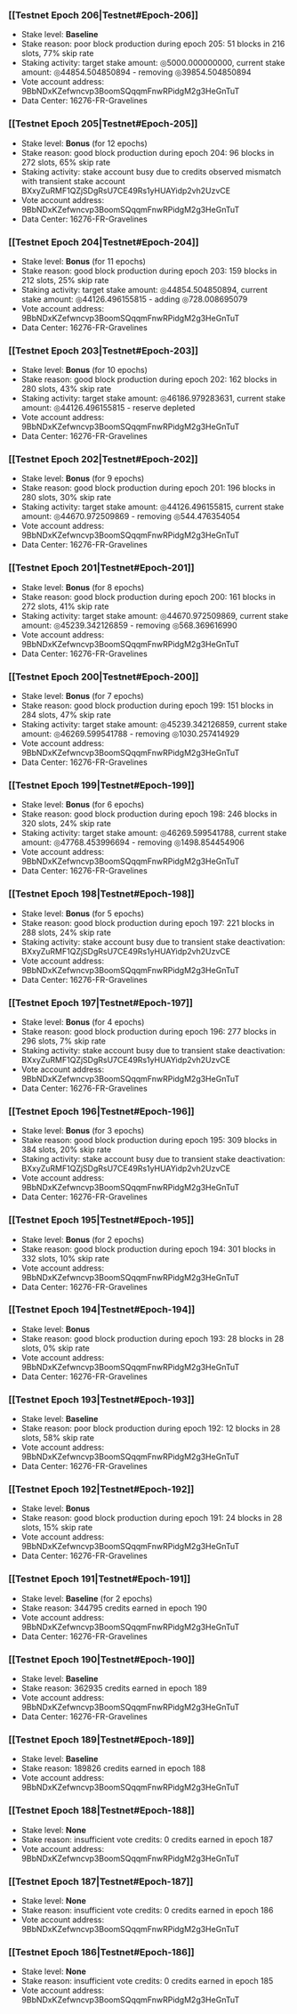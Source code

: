 ### [[Testnet Epoch 206|Testnet#Epoch-206]]
* Stake level: **Baseline**
* Stake reason: poor block production during epoch 205: 51 blocks in 216 slots, 77% skip rate
* Staking activity: target stake amount: ◎5000.000000000, current stake amount: ◎44854.504850894 - removing ◎39854.504850894
* Vote account address: 9BbNDxKZefwncvp3BoomSQqqmFnwRPidgM2g3HeGnTuT
* Data Center: 16276-FR-Gravelines
### [[Testnet Epoch 205|Testnet#Epoch-205]]
* Stake level: **Bonus** (for 12 epochs)
* Stake reason: good block production during epoch 204: 96 blocks in 272 slots, 65% skip rate
* Staking activity: stake account busy due to credits observed mismatch with transient stake account BXxyZuRMF1QZjSDgRsU7CE49Rs1yHUAYidp2vh2UzvCE
* Vote account address: 9BbNDxKZefwncvp3BoomSQqqmFnwRPidgM2g3HeGnTuT
* Data Center: 16276-FR-Gravelines
### [[Testnet Epoch 204|Testnet#Epoch-204]]
* Stake level: **Bonus** (for 11 epochs)
* Stake reason: good block production during epoch 203: 159 blocks in 212 slots, 25% skip rate
* Staking activity: target stake amount: ◎44854.504850894, current stake amount: ◎44126.496155815 - adding ◎728.008695079
* Vote account address: 9BbNDxKZefwncvp3BoomSQqqmFnwRPidgM2g3HeGnTuT
* Data Center: 16276-FR-Gravelines
### [[Testnet Epoch 203|Testnet#Epoch-203]]
* Stake level: **Bonus** (for 10 epochs)
* Stake reason: good block production during epoch 202: 162 blocks in 280 slots, 43% skip rate
* Staking activity: target stake amount: ◎46186.979283631, current stake amount: ◎44126.496155815 - reserve depleted
* Vote account address: 9BbNDxKZefwncvp3BoomSQqqmFnwRPidgM2g3HeGnTuT
* Data Center: 16276-FR-Gravelines
### [[Testnet Epoch 202|Testnet#Epoch-202]]
* Stake level: **Bonus** (for 9 epochs)
* Stake reason: good block production during epoch 201: 196 blocks in 280 slots, 30% skip rate
* Staking activity: target stake amount: ◎44126.496155815, current stake amount: ◎44670.972509869 - removing ◎544.476354054
* Vote account address: 9BbNDxKZefwncvp3BoomSQqqmFnwRPidgM2g3HeGnTuT
* Data Center: 16276-FR-Gravelines
### [[Testnet Epoch 201|Testnet#Epoch-201]]
* Stake level: **Bonus** (for 8 epochs)
* Stake reason: good block production during epoch 200: 161 blocks in 272 slots, 41% skip rate
* Staking activity: target stake amount: ◎44670.972509869, current stake amount: ◎45239.342126859 - removing ◎568.369616990
* Vote account address: 9BbNDxKZefwncvp3BoomSQqqmFnwRPidgM2g3HeGnTuT
* Data Center: 16276-FR-Gravelines
### [[Testnet Epoch 200|Testnet#Epoch-200]]
* Stake level: **Bonus** (for 7 epochs)
* Stake reason: good block production during epoch 199: 151 blocks in 284 slots, 47% skip rate
* Staking activity: target stake amount: ◎45239.342126859, current stake amount: ◎46269.599541788 - removing ◎1030.257414929
* Vote account address: 9BbNDxKZefwncvp3BoomSQqqmFnwRPidgM2g3HeGnTuT
* Data Center: 16276-FR-Gravelines
### [[Testnet Epoch 199|Testnet#Epoch-199]]
* Stake level: **Bonus** (for 6 epochs)
* Stake reason: good block production during epoch 198: 246 blocks in 320 slots, 24% skip rate
* Staking activity: target stake amount: ◎46269.599541788, current stake amount: ◎47768.453996694 - removing ◎1498.854454906
* Vote account address: 9BbNDxKZefwncvp3BoomSQqqmFnwRPidgM2g3HeGnTuT
* Data Center: 16276-FR-Gravelines
### [[Testnet Epoch 198|Testnet#Epoch-198]]
* Stake level: **Bonus** (for 5 epochs)
* Stake reason: good block production during epoch 197: 221 blocks in 288 slots, 24% skip rate
* Staking activity: stake account busy due to transient stake deactivation: BXxyZuRMF1QZjSDgRsU7CE49Rs1yHUAYidp2vh2UzvCE
* Vote account address: 9BbNDxKZefwncvp3BoomSQqqmFnwRPidgM2g3HeGnTuT
* Data Center: 16276-FR-Gravelines
### [[Testnet Epoch 197|Testnet#Epoch-197]]
* Stake level: **Bonus** (for 4 epochs)
* Stake reason: good block production during epoch 196: 277 blocks in 296 slots, 7% skip rate
* Staking activity: stake account busy due to transient stake deactivation: BXxyZuRMF1QZjSDgRsU7CE49Rs1yHUAYidp2vh2UzvCE
* Vote account address: 9BbNDxKZefwncvp3BoomSQqqmFnwRPidgM2g3HeGnTuT
* Data Center: 16276-FR-Gravelines
### [[Testnet Epoch 196|Testnet#Epoch-196]]
* Stake level: **Bonus** (for 3 epochs)
* Stake reason: good block production during epoch 195: 309 blocks in 384 slots, 20% skip rate
* Staking activity: stake account busy due to transient stake deactivation: BXxyZuRMF1QZjSDgRsU7CE49Rs1yHUAYidp2vh2UzvCE
* Vote account address: 9BbNDxKZefwncvp3BoomSQqqmFnwRPidgM2g3HeGnTuT
* Data Center: 16276-FR-Gravelines
### [[Testnet Epoch 195|Testnet#Epoch-195]]
* Stake level: **Bonus** (for 2 epochs)
* Stake reason: good block production during epoch 194: 301 blocks in 332 slots, 10% skip rate
* Vote account address: 9BbNDxKZefwncvp3BoomSQqqmFnwRPidgM2g3HeGnTuT
* Data Center: 16276-FR-Gravelines
### [[Testnet Epoch 194|Testnet#Epoch-194]]
* Stake level: **Bonus**
* Stake reason: good block production during epoch 193: 28 blocks in 28 slots, 0% skip rate
* Vote account address: 9BbNDxKZefwncvp3BoomSQqqmFnwRPidgM2g3HeGnTuT
* Data Center: 16276-FR-Gravelines
### [[Testnet Epoch 193|Testnet#Epoch-193]]
* Stake level: **Baseline**
* Stake reason: poor block production during epoch 192: 12 blocks in 28 slots, 58% skip rate 
* Vote account address: 9BbNDxKZefwncvp3BoomSQqqmFnwRPidgM2g3HeGnTuT
* Data Center: 16276-FR-Gravelines
### [[Testnet Epoch 192|Testnet#Epoch-192]]
* Stake level: **Bonus**
* Stake reason: good block production during epoch 191: 24 blocks in 28 slots, 15% skip rate
* Vote account address: 9BbNDxKZefwncvp3BoomSQqqmFnwRPidgM2g3HeGnTuT
* Data Center: 16276-FR-Gravelines
### [[Testnet Epoch 191|Testnet#Epoch-191]]
* Stake level: **Baseline** (for 2 epochs)
* Stake reason: 344795 credits earned in epoch 190
* Vote account address: 9BbNDxKZefwncvp3BoomSQqqmFnwRPidgM2g3HeGnTuT
* Data Center: 16276-FR-Gravelines
### [[Testnet Epoch 190|Testnet#Epoch-190]]
* Stake level: **Baseline**
* Stake reason: 362935 credits earned in epoch 189
* Vote account address: 9BbNDxKZefwncvp3BoomSQqqmFnwRPidgM2g3HeGnTuT
* Data Center: 16276-FR-Gravelines
### [[Testnet Epoch 189|Testnet#Epoch-189]]
* Stake level: **Baseline**
* Stake reason: 189826 credits earned in epoch 188
* Vote account address: 9BbNDxKZefwncvp3BoomSQqqmFnwRPidgM2g3HeGnTuT
### [[Testnet Epoch 188|Testnet#Epoch-188]]
* Stake level: **None**
* Stake reason: insufficient vote credits: 0 credits earned in epoch 187
* Vote account address: 9BbNDxKZefwncvp3BoomSQqqmFnwRPidgM2g3HeGnTuT
### [[Testnet Epoch 187|Testnet#Epoch-187]]
* Stake level: **None**
* Stake reason: insufficient vote credits: 0 credits earned in epoch 186
* Vote account address: 9BbNDxKZefwncvp3BoomSQqqmFnwRPidgM2g3HeGnTuT
### [[Testnet Epoch 186|Testnet#Epoch-186]]
* Stake level: **None**
* Stake reason: insufficient vote credits: 0 credits earned in epoch 185
* Vote account address: 9BbNDxKZefwncvp3BoomSQqqmFnwRPidgM2g3HeGnTuT